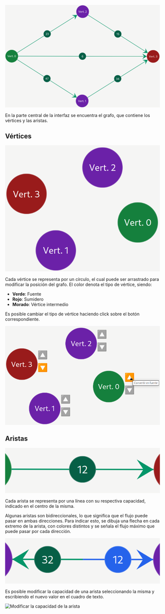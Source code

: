 ![Grafo](/img/Ayuda/App/Grafo/Grafo.png)



En la parte central de la interfaz se encuentra el grafo, que contiene los vértices y las aristas.



## Vértices



![Vértices](/img/Ayuda/App/Grafo/Vertices.png)



Cada vértice se representa por un círculo, el cual puede ser arrastrado para modificar la posición del grafo.
El color denota el tipo de vértice, siendo:



* **Verde**: Fuente
* **Rojo**: Sumidero
* **Morado**: Vértice intermedio



Es posible cambiar el tipo de vértice haciendo click sobre el botón correspondiente.



![Cambiar tipo de vértice](/img/Ayuda/App/Grafo/ModificarVertices.png)



## Aristas



![Aristas](/img/Ayuda/App/Grafo/Aristas.png)



Cada arista se representa por una línea con su respectiva capacidad, indicado en el centro de la misma.



Algunas aristas son bidireccionales, lo que significa que el flujo puede pasar en ambas direcciones. Para indicar esto, se dibuja una flecha en cada extremo de la arista, con colores distintos y se señala el flujo máximo que puede pasar por cada dirección.



![Aristas bidireccionales](/img/Ayuda/App/Grafo/AristasBidireccionales.png)



Es posible modificar la capacidad de una arista seleccionando la misma y escribiendo el nuevo valor en el cuadro de texto.



![Modificar la capacidad de la arista](/img/Ayuda/App/Grafo/CambiarCapacidad.png)

